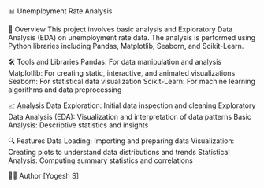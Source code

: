 📊 Unemployment Rate Analysis

📁 Overview
This project involves basic analysis and Exploratory Data Analysis (EDA) on unemployment rate data. The analysis is performed using Python libraries including Pandas, Matplotlib, Seaborn, and Scikit-Learn.

🛠️ Tools and Libraries
Pandas: For data manipulation and analysis
Matplotlib: For creating static, interactive, and animated visualizations
Seaborn: For statistical data visualization
Scikit-Learn: For machine learning algorithms and data preprocessing

📈 Analysis
Data Exploration: Initial data inspection and cleaning
Exploratory Data Analysis (EDA): Visualization and interpretation of data patterns
Basic Analysis: Descriptive statistics and insights

🔍 Features
Data Loading: Importing and preparing data
Visualization: Creating plots to understand data distributions and trends
Statistical Analysis: Computing summary statistics and correlations

👨‍💻 Author
[Yogesh S]
